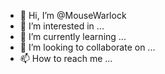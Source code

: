 - 👋 Hi, I’m @MouseWarlock
- 👀 I’m interested in ...
- 🌱 I’m currently learning ...
- 💞️ I’m looking to collaborate on ...
- 📫 How to reach me ...

<!---
MouseWarlock/MouseWarlock is a ✨ special ✨ repository because its `README.md` (this file) appears on your GitHub profile.
You can click the Preview link to take a look at your changes.
--->
